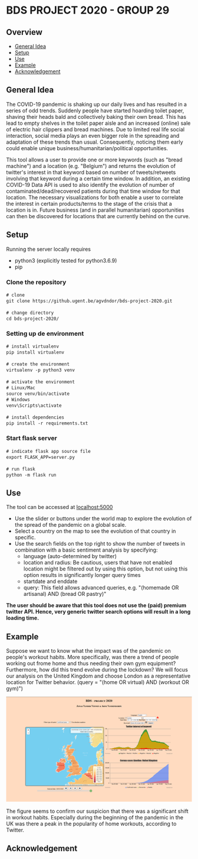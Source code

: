 # BDS PROJECT 2020 - GROUP 29

## Overview
- [General Idea](#general-idea)
- [Setup](#setup)
- [Use](#use)
- [Example](#example)
- [Acknowledgement](#acknowledgement)

## General Idea
The COVID-19 pandemic is shaking up our daily lives and has resulted in a series of odd trends. Suddenly people have started hoarding toilet paper, shaving their heads bald and collectively baking their own bread. This has lead to empty shelves in the toilet paper aisle and an increased (online) sale of electric hair clippers and bread machines. Due to limited real life social interaction, social media plays an even bigger role in the spreading and adaptation of these trends than usual. Consequently, noticing them early could enable unique business/humanitarian/political opportunities.

This tool allows a user to provide one or more keywords (such as "bread machine") and a location (e.g. "Belgium") and returns the evolution of twitter's interest in that keyword based on number of tweets/retweets involving that keyword during a certain time window. In addition, an existing COVID-19 Data API is used to also identify the evolution of number of contaminated/dead/recovered patients during that time window for that location. The necessary visualizations for both enable a user to correlate the interest in certain products/terms to the stage of the crisis that a location is in. Future business (and in parallel humanitarian) opportunities can then be discovered for locations that are currently behind on the curve.

## Setup
Running the server locally requires
- python3 (explicitly tested for python3.6.9)
- pip

### Clone the repository
```
# clone
git clone https://github.ugent.be/agvdndor/bds-project-2020.git

# change directory
cd bds-project-2020/
```

### Setting up de environment
```
# install virtualenv
pip install virtualenv

# create the environment
virtualenv -p python3 venv

# activate the environment
# Linux/Mac
source venv/bin/activate
# Windows
venv\Scripts\activate

# install dependencies
pip install -r requirements.txt
```

### Start flask server
```
# indicate flask app source file
export FLASK_APP=server.py

# run flask
python -m flask run
```

## Use
The tool can be accessed at [localhost:5000](http:localhost:5000)

- Use the slider or buttons under the world map to explore the evolution of the spread of the pandemic on a global scale.
- Select a country on the map to see the evolution of that country in specific. 
- Use the search fields on the top right to show the number of tweets in combination with a basic sentiment analysis by specifying:
  - language (auto-determined by twitter)
  - location and radius: Be cautious, users that have not enabled location might be filtered out by using this option, but not using this option results in significantly longer query times
  - startdate and enddate
  - query: This field allows advanced queries, e.g. "(homemade OR artisanal) AND (bread OR pastry)" 

**The user should be aware that this tool does not use the (paid) premium twitter API. Hence, very generic twitter search options will result in a long loading time.** 

## Example
Suppose we want to know what the impact was of the pandemic on people's workout habits. More specifically, was there a trend of people working out frome home and thus needing their own gym equipment? Furthermore, how did this trend evolve during the lockdown? We will focus our analysis on the United Kingdom and choose London as a representative location for Twitter behavior. (query = "(home OR virtual) AND (workout OR gym)")

![example](imgs/example.png)

The figure seems to confirm our suspicion that there was a significant shift in workout habits. Especially during the beginning of the pandemic in the UK was there a peak in the popularity of home workouts, according to Twitter.

## Acknowledgement
